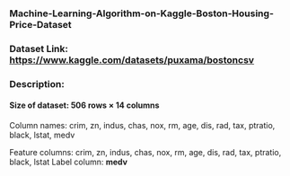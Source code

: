 ### Machine-Learning-Algorithm-on-Kaggle-Boston-Housing-Price-Dataset

### Dataset Link: https://www.kaggle.com/datasets/puxama/bostoncsv

### Description:

#### Size of dataset: 506 rows × 14 columns

Column names: crim,	zn,	indus,	chas,	nox,	rm,	age,	dis,	rad,	tax,	ptratio,	black,	lstat,	medv

 
Feature columns: crim,	zn,	indus, chas, nox, rm,	age, dis, rad, tax, ptratio, black, lstat
Label column: **medv**
